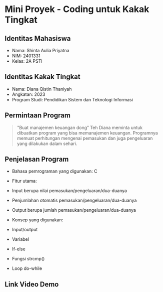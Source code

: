 # Mini Proyek - Coding untuk Kakak Tingkat

## Identitas Mahasiswa
- Nama: Shinta Aulia Priyatna
- NIM: 2401331
- Kelas: 2A PSTI

## Identitas Kakak Tingkat
- Nama: Diana Qistin Thaniyah
- Angkatan: 2023
- Program Studi: Pendidikan Sistem dan Teknologi Informasi
  
## Permintaan Program
> "Buat manajemen keuangan dong”
> Teh Diana meminta untuk dibuatkan program yang bisa memanajemen keuangan. Programnya memuat perhitungan mengenai pemasukan dan juga pengeluaran yang dilakukan dalam sehari.

## Penjelasan Program
- Bahasa pemrograman yang digunakan: C
- Fitur utama:
 - Input berupa nilai pemasukan/pengeluaran/dua-duanya
 - Penjumlahan otomatis pemasukan/pengeluaran/dua-duanya
 - Output berupa jumlah pemasukan/pengeluaran/dua-duanya
  
- Konsep yang digunakan:
 - Input/output
 - Variabel
 - If-else
 - Fungsi strcmp()
 - Loop do-while
  
## Link Video Demo

